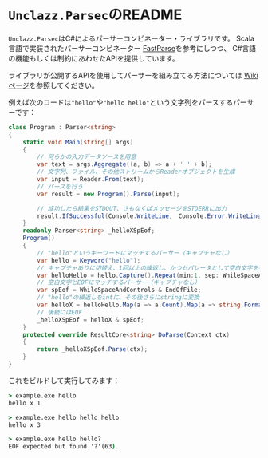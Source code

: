 # `Unclazz.Parsec`のREADME

`Unclazz.Parsec`はC#によるパーサーコンビネーター・ライブラリです。
Scala言語で実装されたパーサーコンビネーター [FastParse](https://github.com/lihaoyi/fastparse)を参考にしつつ、
C#言語の機能もしくは制約にあわせたAPIを提供しています。

ライブラリが公開するAPIを使用してパーサーを組み立てる方法については
[Wikiページ](https://github.com/unclazz/Unclazz.Parsec/wiki)を参照してください。

例えば次のコードは`"hello"`や`"hello hello"`という文字列をパースするパーサーです：

```cs
class Program : Parser<string>
{
    static void Main(string[] args)
    {
        // 何らかの入力データソースを用意
        var text = args.Aggregate((a, b) => a + ' ' + b);
        // 文字列、ファイル、その他ストリームからReaderオブジェクトを生成
        var input = Reader.From(text);
        // パースを行う
        var result = new Program().Parse(input);

        // 成功したら結果をSTDOUT、さもなくばメッセージをSTDERRに出力
        result.IfSuccessful(Console.WriteLine,　Console.Error.WriteLine);
    }
    readonly Parser<string> _helloXSpEof;
    Program()
    {
        // "hello"というキーワードにマッチするパーサー（キャプチャなし）
        var hello = Keyword("hello");
        // キャプチャありに切替え、1回以上の繰返し、かつセパレータとして空白文字を指定
        var helloHello = hello.Capture().Repeat(min:1, sep: WhileSpaceAndControls);
        // 空白文字とEOFにマッチするパーサー（キャプチャなし）
        var spEof = WhileSpaceAndControls & EndOfFile;
        // "hello"の繰返しをintに、その後さらにstringに変換
        var helloX = helloHello.Map(a => a.Count).Map(a => string.Format("hello x {0}", a));
        // 後続にはEOF
        _helloXSpEof = helloX & spEof;
    }
    protected override ResultCore<string> DoParse(Context ctx)
    {
        return _helloXSpEof.Parse(ctx);
    }
}
```

これをビルドして実行してみます：

```bat
> example.exe hello
hello x 1

> example.exe hello hello hello 
hello x 3

> example.exe hello hello?
EOF expected but found '?'(63).
```
